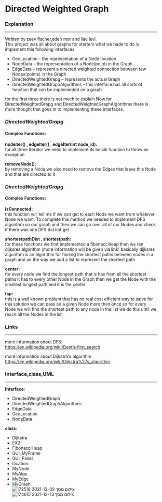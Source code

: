 # Directed Weighted Graph

### **Explanation**
---
Written by zeev fischer,eden mor and liav levi.  
This project was all about graphs for starters what we hade to do is implement this following interfaces  
* GeoLocation – the representation of a Node location 
* NodeData – the representation of a Node(point) in the Graph
* EdgeData – represent a directed weighted connection between tew Nodes(points) in the Graph
* DirectedWeightedGrapg – represents the actual Graph 
* DirectedWeightedGraphAlgorithms – this interface has all sorts of function that can be implemented on a graph  
 
for the first three there is not much to explain Now for DirectedWeightedGrapg and DirectedWeightedGraphAlgorithms there is more thought that goes in to implementing these interfaces.  

### **_DirectedWeightedGrapg_**  
#### Complex Functions:
**nodeiter() , edgeIter() , edgeIter(int node_id):**  
for all three Iterator we need to implement its beicik function to throw an exception  

**removeNode():**    
by removing a Node we also need to remove the Edges that leave this Node and that are directed to it  

### **_DirectedWeightedGrapg_**  
#### Complex Functions:
**isConnected :**  
this function will tell me if we can get to each Node we want from whatever Node we want. To complete this method we needed to implement DFS algorithm on our graph and  then we can go over all of our Nodes and check if there was one DFS did not get   

**shortestpathDist , shortestpath:**    
for these functions we first implemented a fibonacciheap then we ran dijksres algorithm (more information will be given via link) basically dijksres algorithm is an algorithm for finding the shortest paths between nodes in a graph and on the way we add a list to represent the shortest path  

**center:**  
for every node we find the longest path that is has from all the shortest paths it has to every other Node in the Graph then we get the Node with the smallest longest path and it is the center  

**tsp:**  
this is a well known problem that has no real cost efficient way to salve for this solution we can pass an a given Node more then once so for every Node we will find the shortest path to any node in the list we do this until we reach all the Nodes in the list  


### **Links**
---
more infurmation about DFS:  
https://en.wikipedia.org/wiki/Depth-first_search  

more infurmation about Dijkstra's algorithm:  
https://en.wikipedia.org/wiki/Dijkstra%27s_algorithm  

### **Interface,class,UML**  
---  
**Interface**:  
* DirectedWeightedGraph
* DirectedWeightedGraphAlgorithms
* EdgeData
* GeoLocation
* NodeData  

**class**:
* Dijkstra
* EX2
* FibonacciHeap
* GUI_MyFrame
* GUI_Panel
* location
* MyNode
* MyAlgo
* MyEdge
* MyGraph  
![צילום מסך 2021-12-09 172518](https://user-images.githubusercontent.com/92921822/145424927-416babe3-3c3e-499d-8442-7f6c59537554.jpg)  
![צילום מסך 2021-12-13 174615](https://user-images.githubusercontent.com/92921822/145843273-01c07999-c024-4e2e-bc74-203dcab92e31.jpg)


